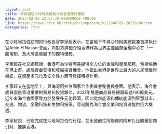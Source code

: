 ```yaml
---
layout: post
title: 李家超晤沙特阿美總裁介紹香港獨特優勢
date: 2023-02-06 22:57:30.000000000 +08:00
link: https://news.rthk.hk/rthk/ch/component/k2/1686761-20230206.htm
categories: rthk
---
```


在沙特阿拉伯訪問的行政長官李家超表示，在當地下午與沙特阿美總裁兼首席執行官Amin H Nasser會面，向對方詳細介紹香港作為世界主要國際金融中心在「一國兩制」及大灣區發展下的獨特優勢。

李家超在社交網頁說，香港可為沙特阿美提供全方位的金融和專業服務，包括協助在港上市、處理資金安排和發掘投資機會。他指出香港是世界上最大的人民幣離岸樞紐，在資產多元化及安全性方面可發揮積極作用。

李家超又在當地早上，與海灣阿拉伯國家合作委員會秘書長會面。他表示，海合會成員國是香港重要的貿易和投資夥伴，2021年雙邊商品貿易總額超過160億美元。近年來海合會國家致力於發展多元化經濟，因此從新能源和傳統能源到智慧城市、交通、物流、金融科技和生物科技等，香港將為海合會企業和投資者提供巨大機遇。

李家超說，已經完成在沙地阿拉伯的行程，並出發前往阿聯酋的阿布扎比繼續招商引財、推廣香港。
